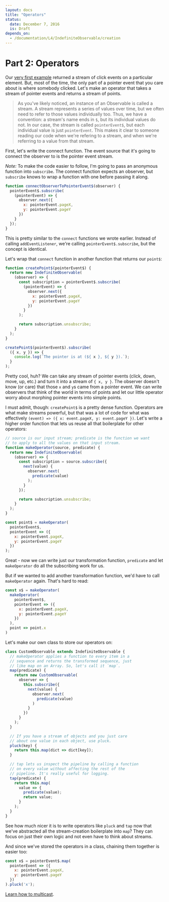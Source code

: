 ```yaml
---
layout: docs
title: "Operators"
status:
  date: December 7, 2016
  is: Draft
depends_on:
  - /documentation/L4/IndefiniteObservable/creation
---
```


# Part 2: Operators

Our [very first example](index) returned a stream of click events on a particular
element. But, most of the time, the only part of a pointer event that you
care about is where somebody clicked. Let's make an operator that takes a
stream of pointer events and returns a stream of points.

> As you've likely noticed, an instance of an Observable is called a stream.
> A stream represents a series of values over time, but we often need to
> refer to those values individually too. Thus, we have a convention: a
> stream's name ends in `$`, but its individual values do not. In our case,
> the stream is called `pointerEvent$`, but each individual value is just
> `pointerEvent`. This makes it clear to someone reading our code when we're
> refering to a stream, and when we're referring to a value from that stream.

First, let's write the connect function. The event source that it's going to
connect the observer to is the pointer event stream. 

_Note:_ To make the code easier to follow, I'm going to pass an anonymous
function into `subscribe`. The connect function expects an observer, but
`subscribe` knows to wrap a function with one before passing it along.

```javascript
function connectObserverToPointerEvent$(observer) {
  pointerEvent$.subscribe(
    (pointerEvent) => {
      observer.next({
        x: pointerEvent.pageX,
        y: pointerEvent.pageY
      })
    }
  });
}
```

This is pretty similar to the `connect` functions we wrote earlier. Instead
of calling `addEventListener`, we're calling `pointerEvent$.subscribe`, but
the concept is identical.

Let's wrap that `connect` function in another function that returns our
`point$`:

```javascript
function createPoint$(pointerEvent$) {
  return new IndefiniteObservable(
    (observer) => {
      const subscription = pointerEvent$.subscribe(
        (pointerEvent) => {
          observer.next({
            x: pointerEvent.pageX,
            y: pointerEvent.pageY
          })
        }
      );

      return subscription.unsubscribe;
    }
  );
}

createPoint$(pointerEvent$).subscribe(
  ({ x, y }) => {
    console.log(`The pointer is at (${ x }, ${ y }).`);
  }
);
```

Pretty cool, huh?  We can take any stream of pointer events (click, down,
move, up, etc.) and turn it into a stream of `{ x, y }`. The observer
doesn't know (or care) that those `x` and `y`s came from a pointer event. We
can write observers that think of the world in terms of points and let our
little operator worry about morphing pointer events into simple points.

I must admit, though: `createPoint$` is a pretty dense function. Operators
are what make streams powerful, but that was a lot of code for what was
effectively `(event) => ({ x: event.pageX, y: event.pageY })`. Let's write
a higher order function that lets us reuse all that boilerplate for other
operators:

```javascript
// source is our input stream; predicate is the function we want
// to apply to all the values on that input stream.
function makeOperator(source, predicate) {
  return new IndefiniteObservable(
    (observer) => {
      const subscription = source.subscribe({
        next(value) {
          observer.next(
            predicate(value)
          );
        }
      });

      return subscription.unsubscribe;
    }
  );
}

const point$ = makeOperator(
  pointerEvent$,
  pointerEvent => ({
    x: pointerEvent.pageX,
    y: pointerEvent.pageY
  })
);
```

Great - now we can write just our transformation function, `predicate` and
let `makeOperator` do all the subscribing work for us.

But if we wanted to add another transformation function, we'd have to call
`makeOperator` again. That's hard to read:

```javascript
const x$ = makeOperator(
  makeOperator(
    pointerEvent$,
    pointerEvent => ({
      x: pointerEvent.pageX,
      y: pointerEvent.pageY
    })
  ),
  point => point.x
)
```

Let's make our own class to store our operators on:

```javascript
class CustomObservable extends IndefiniteObservable {
  // makeOperator applies a function to every item in a
  // sequence and returns the transformed sequence, just
  // like map on an Array. So, let's call it `map`.
  map(predicate) {
    return new CustomObservable(
      observer => {
        this.subscribe({
          next(value) {
            observer.next(
              predicate(value)
            )
          }
        })
      }
    );
  }

  // If you have a stream of objects and you just care 
  // about one value in each object, use pluck.
  pluck(key) {
    return this.map(dict => dict[key]);
  }

  // tap lets us inspect the pipeline by calling a function
  // on every value without affecting the rest of the
  // pipeline. It's really useful for logging.
  tap(predicate) {
    return this.map(
      value => {
        predicate(value);
        return value;
      }
    );
  }
}
```

See how much nicer it is to write operators like `pluck` and `tap` now that
we've abstracted all the stream-creation boilerplate into `map`?  They can
focus on just their own logic and not even have to think about streams.

And since we've stored the operators in a class, chaining them together is
easier too:

```javascript
const x$ = pointerEvent$.map(
  pointerEvent => ({
    x: pointerEvent.pageX,
    y: pointerEvent.pageY
  })
).pluck('x');
```

[Learn how to multicast](multicasting).
